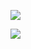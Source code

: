 <a href="https://codeclimate.com/github/ooade/NextSimpleStarter"><img src="https://codeclimate.com/github/ooade/NextSimpleStarter/badges/gpa.svg" /></a>

<a href="https://travis-ci.org/Chilim/project-lvl1-s128"><img src="https://travis-ci.org/Chilim/project-lvl1-s128.svg?branch=master" /></a>
